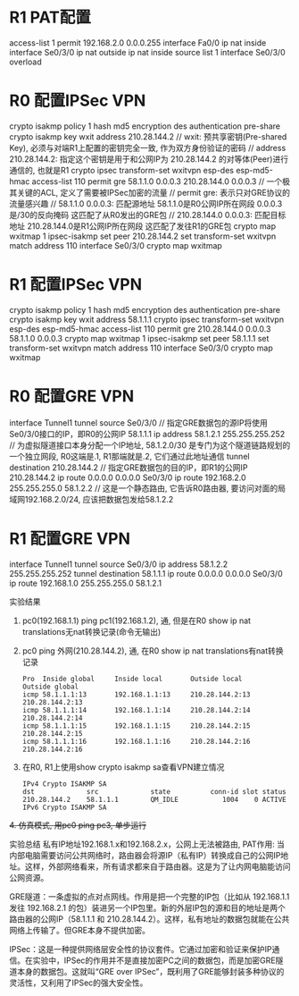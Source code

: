 # R1 PAT配置

access-list 1 permit 192.168.2.0 0.0.0.255
interface Fa0/0
ip nat inside
interface Se0/3/0
ip nat outside
ip nat inside source list 1 interface Se0/3/0 overload

# R0 配置IPSec VPN

crypto isakmp policy 1
hash md5
encryption des
authentication pre-share
crypto isakmp key wxit address 210.28.144.2
// wxit: 预共享密钥(Pre-shared Key), 必须与对端R1上配置的密钥完全一致, 作为双方身份验证的密码
// address 210.28.144.2: 指定这个密钥是用于和公网IP为 210.28.144.2 的对等体(Peer)进行通信的, 也就是R1
crypto ipsec transform-set wxitvpn esp-des esp-md5-hmac
access-list 110 permit gre 58.1.1.0 0.0.0.3 210.28.144.0 0.0.0.3
// 一个极其关键的ACL, 定义了需要被IPSec加密的流量
// permit gre: 表示只对GRE协议的流量感兴趣
// 58.1.1.0 0.0.0.3: 匹配源地址 58.1.1.0是R0公网IP所在网段 0.0.0.3是/30的反向掩码 这匹配了从R0发出的GRE包
// 210.28.144.0 0.0.0.3: 匹配目标地址 210.28.144.0是R1公网IP所在网段 这匹配了发往R1的GRE包
crypto map wxitmap 1 ipsec-isakmp
set peer 210.28.144.2
set transform-set wxitvpn
match address 110
interface Se0/3/0
crypto map wxitmap

# R1 配置IPSec VPN

crypto isakmp policy 1
hash md5
encryption des
authentication pre-share
crypto isakmp key wxit address 58.1.1.1
crypto ipsec transform-set wxitvpn esp-des esp-md5-hmac
access-list 110 permit gre 210.28.144.0 0.0.0.3 58.1.1.0 0.0.0.3
crypto map wxitmap 1 ipsec-isakmp
set peer 58.1.1.1
set transform-set wxitvpn
match address 110
interface Se0/3/0
crypto map wxitmap

# R0 配置GRE VPN

interface Tunnel1
tunnel source Se0/3/0 // 指定GRE数据包的源IP将使用Se0/3/0接口的IP，即R0的公网IP 58.1.1.1
ip address 58.1.2.1 255.255.255.252 // 为虚拟隧道接口本身分配一个IP地址, 58.1.2.0/30 是专门为这个隧道链路规划的一个独立网段, R0这端是.1, R1那端就是.2, 它们通过此地址通信
tunnel destination 210.28.144.2 // 指定GRE数据包的目的IP，即R1的公网IP 210.28.144.2
ip route 0.0.0.0 0.0.0.0 Se0/3/0
ip route 192.168.2.0 255.255.255.0 58.1.2.2 // 这是一个静态路由, 它告诉R0路由器, 要访问对面的局域网192.168.2.0/24, 应该把数据包发给58.1.2.2

# R1 配置GRE VPN

interface Tunnel1
tunnel source Se0/3/0
ip address 58.1.2.2 255.255.255.252
tunnel destination 58.1.1.1
ip route 0.0.0.0 0.0.0.0 Se0/3/0
ip route 192.168.1.0 255.255.255.0 58.1.2.1

实验结果

1. pc0(192.168.1.1) ping pc1(192.168.1.2), 通, 但是在R0 show ip nat translations无nat转换记录(命令无输出)

2. pc0 ping 外网(210.28.144.2), 通, 在R0 show ip nat translations有nat转换记录

   ```shell
   Pro  Inside global     Inside local       Outside local      Outside global
   icmp 58.1.1.1:13       192.168.1.1:13     210.28.144.2:13    210.28.144.2:13
   icmp 58.1.1.1:14       192.168.1.1:14     210.28.144.2:14    210.28.144.2:14
   icmp 58.1.1.1:15       192.168.1.1:15     210.28.144.2:15    210.28.144.2:15
   icmp 58.1.1.1:16       192.168.1.1:16     210.28.144.2:16    210.28.144.2:16
   ```

3. 在R0, R1上使用show crypto isakmp sa查看VPN建立情况

   ```shell
   IPv4 Crypto ISAKMP SA
   dst             src             state          conn-id slot status
   210.28.144.2    58.1.1.1        QM_IDLE           1004    0 ACTIVE
   IPv6 Crypto ISAKMP SA
   ```

~~4. 仿真模式, 用pc0 ping pc3, 单步运行~~

实验总结
私有IP地址192.168.1.x和192.168.2.x，公网上无法被路由, PAT作用: 当内部电脑需要访问公共网络时，路由器会将源IP（私有IP）转换成自己的公网IP地址。这样，外部网络看来，所有请求都来自于路由器。这是为了让内网电脑能访问公网资源。

GRE隧道：一条虚拟的点对点网线。作用是把一个完整的IP包（比如从 192.168.1.1 发往 192.168.2.1 的包）装进另一个IP包里。新的外层IP包的源和目的地址是两个路由器的公网IP（58.1.1.1 和 210.28.144.2）。这样，私有地址的数据包就能在公共网络上传输了。但GRE本身不提供加密。

IPSec：这是一种提供网络层安全性的协议套件。它通过加密和验证来保护IP通信。在实验中，IPSec的作用并不是直接加密PC之间的数据包，而是加密GRE隧道本身的数据包。这就叫“GRE over IPSec”，既利用了GRE能够封装多种协议的灵活性，又利用了IPSec的强大安全性。
